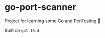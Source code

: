 # go-port-scanner

Project for learning some Go and PenTesting :jack_o_lantern:

Built on `go1.18.4`